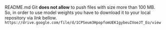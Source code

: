 README.md
Git **does not allow** to push files with size more than 100 MB.
So, in order to use model weights you have to download it to your local repository via *link* bellow.
```https://drive.google.com/file/d/1CPSeum3HpopfomUEK1gybeuIVoeJT_Eo/view```
